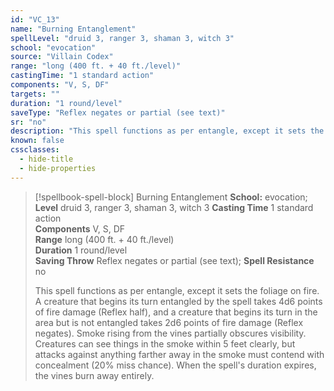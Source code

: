 ```yaml
---
id: "VC_13"
name: "Burning Entanglement"
spellLevel: "druid 3, ranger 3, shaman 3, witch 3"
school: "evocation"
source: "Villain Codex"
range: "long (400 ft. + 40 ft./level)"
castingTime: "1 standard action"
components: "V, S, DF"
targets: ""
duration: "1 round/level"
saveType: "Reflex negates or partial (see text)"
sr: "no"
description: "This spell functions as per entangle, except it sets the foliage on fire. A creature that begins its turn entangled by the spell takes 4d6 points of fire damage (Reflex half), and a creature that begins its turn in the area but is not entangled takes 2d6 points of fire damage (Reflex negates). Smoke rising from the vines partially obscures visibility. Creatures can see things in the smoke within 5 feet clearly, but attacks against anything farther away in the smoke must contend with concealment (20% miss chance). When the spell's duration expires, the vines burn away entirely."
known: false
cssclasses:
  - hide-title
  - hide-properties
---
```


> [!spellbook-spell-block] Burning Entanglement
> **School:** evocation; **Level** druid 3, ranger 3, shaman 3, witch 3
> **Casting Time** 1 standard action  
> **Components** V, S, DF  
> **Range** long (400 ft. + 40 ft./level)  
> **Duration** 1 round/level  
> **Saving Throw** Reflex negates or partial (see text); **Spell Resistance** no
> 
> This spell functions as per entangle, except it sets the foliage on fire. A creature that begins its turn entangled by the spell takes 4d6 points of fire damage (Reflex half), and a creature that begins its turn in the area but is not entangled takes 2d6 points of fire damage (Reflex negates). Smoke rising from the vines partially obscures visibility. Creatures can see things in the smoke within 5 feet clearly, but attacks against anything farther away in the smoke must contend with concealment (20% miss chance). When the spell's duration expires, the vines burn away entirely.